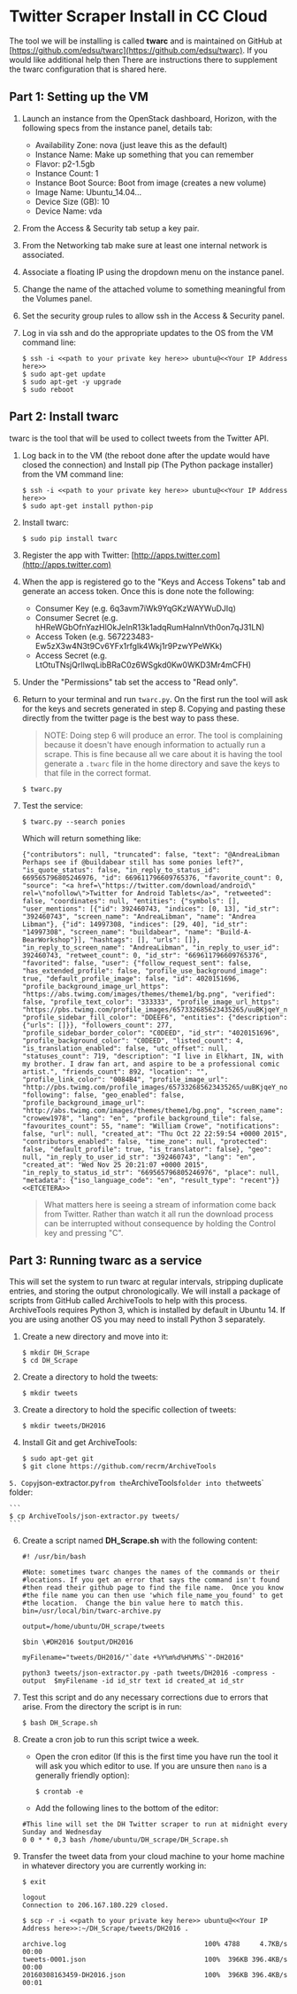 # Twitter Scraper Install in CC Cloud

The tool we will be installing is called **twarc** and is maintained on GitHub at [https://github.com/edsu/twarc](https://github.com/edsu/twarc).  If you would like additional help then There are instructions there to supplement the twarc configuration that is shared here.

## Part 1: Setting up the VM

1. Launch an instance from the OpenStack dashboard, Horizon, with the following specs from the instance panel, details tab:

	* Availability Zone: nova (just leave this as the default)
	* Instance Name: Make up something that you can remember
	* Flavor: p2-1.5gb
	* Instance Count: 1
	* Instance Boot Source: Boot from image (creates a new volume)
	* Image Name: Ubuntu_14.04...
	* Device Size (GB): 10
	* Device Name: vda

2. From the Access & Security tab setup a key pair.
3. From the Networking tab make sure at least one internal network is associated.
4. Associate a floating IP using the dropdown menu on the instance panel.
5. Change the name of the attached volume to something meaningful from the Volumes panel.
6. Set the security group rules to allow ssh in the Access & Security panel. 
7. Log in via ssh and do the appropriate updates to the OS from the VM command line:

	```
	$ ssh -i <<path to your private key here>> ubuntu@<<Your IP Address here>>
	$ sudo apt-get update
	$ sudo apt-get -y upgrade
	$ sudo reboot
	```

## Part 2: Install twarc
twarc is the tool that will be used to collect tweets from the Twitter API.

1. Log back in to the VM (the reboot done after the update would have closed the connection) and Install pip (The Python package installer) from the VM command line: 
	
	```
	$ ssh -i <<path to your private key here>> ubuntu@<<Your IP Address here>>
	$ sudo apt-get install python-pip
	```

2. Install twarc:

	```
	$ sudo pip install twarc
	```

3. Register the app with Twitter: [http://apps.twitter.com](http://apps.twitter.com)
4. When the app is registered go to the "Keys and Access Tokens" tab and generate an access token.  Once this is done note the following:
	* Consumer Key (e.g. 6q3avm7iWk9YqGKzWAYWuDJIq)
	* Consumer Secret (e.g. hHReWGbOfnYazHlOkJeInR13k1adqRumHaInnVth0on7qJ31LN)
	* Access Token (e.g. 567223483-Ew5zX3w4N3t9Cv6YFx1rfgIk4Wkj1r9PzwYPeWKk)
	* Access Secret (e.g. LtOtuTNsjQrIlwqLibBRaC0z6WSgkd0Kw0WKD3Mr4mCFH)
5. Under the "Permissions" tab set the access to "Read only".
6. Return to your terminal and run ```twarc.py```.  On the first run the tool will ask for the keys and secrets generated in step 8.  Copying and pasting these directly from the twitter page is the best way to pass these.

	>NOTE: Doing step 6 will produce an error.  The tool is complaining because it doesn't have enough information to actually run a scrape.  This is fine because all we care about it is having the tool generate a ```.twarc``` file in the home directory and save the keys to that file in the correct format.

	```
	$ twarc.py
	```

7. Test the service: 

	```
	$ twarc.py --search ponies
	```
	Which will return something like:
	
	```
	{"contributors": null, "truncated": false, "text": "@AndreaLibman Perhaps see if @buildabear still has some ponies left?", "is_quote_status": false, "in_reply_to_status_id": 669565796805246976, "id": 669611796609765376, "favorite_count": 0, "source": "<a href=\"https://twitter.com/download/android\" rel=\"nofollow\">Twitter for Android Tablets</a>", "retweeted": false, "coordinates": null, "entities": {"symbols": [], "user_mentions": [{"id": 392460743, "indices": [0, 13], "id_str": "392460743", "screen_name": "AndreaLibman", "name": "Andrea Libman"}, {"id": 14997308, "indices": [29, 40], "id_str": "14997308", "screen_name": "buildabear", "name": "Build-A-BearWorkshop"}], "hashtags": [], "urls": []}, "in_reply_to_screen_name": "AndreaLibman", "in_reply_to_user_id": 392460743, "retweet_count": 0, "id_str": "669611796609765376", "favorited": false, "user": {"follow_request_sent": false, "has_extended_profile": false, "profile_use_background_image": true, "default_profile_image": false, "id": 4020151696, "profile_background_image_url_https": "https://abs.twimg.com/images/themes/theme1/bg.png", "verified": false, "profile_text_color": "333333", "profile_image_url_https": "https://pbs.twimg.com/profile_images/657332685623435265/uuBKjqeY_normal.jpg", "profile_sidebar_fill_color": "DDEEF6", "entities": {"description": {"urls": []}}, "followers_count": 277, "profile_sidebar_border_color": "C0DEED", "id_str": "4020151696", "profile_background_color": "C0DEED", "listed_count": 4, "is_translation_enabled": false, "utc_offset": null, "statuses_count": 719, "description": "I live in Elkhart, IN, with my brother. I draw fan art, and aspire to be a professional comic artist.", "friends_count": 892, "location": "", "profile_link_color": "0084B4", "profile_image_url": "http://pbs.twimg.com/profile_images/657332685623435265/uuBKjqeY_normal.jpg", "following": false, "geo_enabled": false, "profile_background_image_url": "http://abs.twimg.com/images/themes/theme1/bg.png", "screen_name": "crowew1978", "lang": "en", "profile_background_tile": false, "favourites_count": 55, "name": "William Crowe", "notifications": false, "url": null, "created_at": "Thu Oct 22 22:59:54 +0000 2015", "contributors_enabled": false, "time_zone": null, "protected": false, "default_profile": true, "is_translator": false}, "geo": null, "in_reply_to_user_id_str": "392460743", "lang": "en", "created_at": "Wed Nov 25 20:21:07 +0000 2015", "in_reply_to_status_id_str": "669565796805246976", "place": null, "metadata": {"iso_language_code": "en", "result_type": "recent"}} <<ETCETERA>>
	```

	>What matters here is seeing a stream of information come back from Twitter.  Rather than watch it all run the download process can be interrupted without consequence by holding the Control key and pressing "C".

## Part 3: Running twarc as a service
This will set the system to run twarc at regular intervals, stripping duplicate entries, and storing the output chronologically.  We will install a package of scripts from GitHub called ArchiveTools to help with this process. ArchiveTools requires Python 3, which is installed by default in Ubuntu 14.  If you are using another OS you may need to install Python 3 separately.

1. Create a new directory and move into it:

	```
	$ mkdir DH_Scrape
	$ cd DH_Scrape
	```

2. Create a directory to hold the tweets: 

	```
	$ mkdir tweets
	```

3. Create a directory to hold the specific collection of tweets:

	```
	$ mkdir tweets/DH2016
	```

4. Install Git and get ArchiveTools: 

	```
	$ sudo apt-get git
	$ git clone https://github.com/recrm/ArchiveTools
	```
`
5. Copy `json-extractor.py` from the `ArchiveTools` folder into the `tweets` folder:

	```
	$ cp ArchiveTools/json-extractor.py tweets/
	```

6. Create a script named **DH_Scrape.sh** with the following content:

	```
	#! /usr/bin/bash

	#Note: sometimes twarc changes the names of the commands or their
	#locations. If you get an error that says the command isn't found
	#then read their github page to find the file name.  Once you know
	#the file name you can then use 'which file_name_you_found' to get 	#the location.  Change the bin value here to match this.
	bin=/usr/local/bin/twarc-archive.py

	output=/home/ubuntu/DH_scrape/tweets

	$bin \#DH2016 $output/DH2016

	myFilename="tweets/DH2016/"`date +%Y%m%d%H%M%S`"-DH2016"

	python3 tweets/json-extractor.py -path tweets/DH2016 -compress -output 	$myFilename -id id_str text id created_at id_str
	```
7. Test this script and do any necessary corrections due to errors that arise.  From the directory the script is in run:

	```
	$ bash DH_Scrape.sh
	```


8. Create a cron job to run this script twice a week.
	* Open the cron editor (If this is the first time you have run the tool it will ask you which editor to use. If you are unsure then `nano` is a generally friendly option): 
		
		```
		$ crontab -e
		```
	* Add the following lines to the bottom of the editor:
  
	```
	#This line will set the DH Twitter scraper to run at midnight every Sunday and Wednesday
	0 0 * * 0,3 bash /home/ubuntu/DH_scrape/DH_Scrape.sh
	```
9. Transfer the tweet data from your cloud machine to your home machine in whatever directory you are currently working in:

	```
	$ exit
	
	logout
	Connection to 206.167.180.229 closed.
	
	$ scp -r -i <<path to your private key here>> ubuntu@<<Your IP Address here>>:~/DH_Scrape/tweets/DH2016 . 
	
	archive.log                                   100% 4788     4.7KB/s   00:00    
	tweets-0001.json                              100%  396KB 396.4KB/s   00:00    
	20160308163459-DH2016.json                    100%  396KB 396.4KB/s   00:01 
	```
